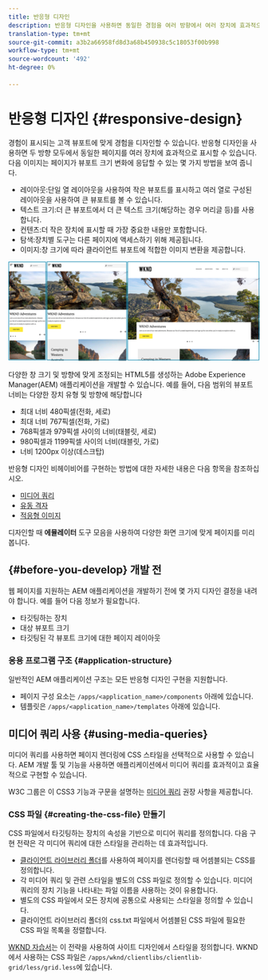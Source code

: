 ```yaml
---
title: 반응형 디자인
description: 반응형 디자인을 사용하면 동일한 경험을 여러 방향에서 여러 장치에 효과적으로 표시할 수 있습니다
translation-type: tm+mt
source-git-commit: a3b2a66958fd8d3a68b450938c5c18053f00b998
workflow-type: tm+mt
source-wordcount: '492'
ht-degree: 0%

---
```



# 반응형 디자인 {#responsive-design}

경험이 표시되는 고객 뷰포트에 맞게 경험을 디자인할 수 있습니다. 반응형 디자인을 사용하면 두 방향 모두에서 동일한 페이지를 여러 장치에 효과적으로 표시할 수 있습니다. 다음 이미지는 페이지가 뷰포트 크기 변화에 응답할 수 있는 몇 가지 방법을 보여 줍니다.

* 레이아웃:단일 열 레이아웃을 사용하여 작은 뷰포트를 표시하고 여러 열로 구성된 레이아웃을 사용하여 큰 뷰포트를 볼 수 있습니다.
* 텍스트 크기:더 큰 뷰포트에서 더 큰 텍스트 크기(해당하는 경우 머리글 등)를 사용합니다.
* 컨텐츠:더 작은 장치에 표시할 때 가장 중요한 내용만 포함합니다.
* 탐색:장치별 도구는 다른 페이지에 액세스하기 위해 제공됩니다.
* 이미지:창 크기에 따라 클라이언트 뷰포트에 적합한 이미지 변환을 제공합니다.

![반응형 디자인의 예](assets/responsive-example.png)

다양한 창 크기 및 방향에 맞게 조정되는 HTML5를 생성하는 Adobe Experience Manager(AEM) 애플리케이션을 개발할 수 있습니다. 예를 들어, 다음 범위의 뷰포트 너비는 다양한 장치 유형 및 방향에 해당합니다

* 최대 너비 480픽셀(전화, 세로)
* 최대 너비 767픽셀(전화, 가로)
* 768픽셀과 979픽셀 사이의 너비(태블릿, 세로)
* 980픽셀과 1199픽셀 사이의 너비(태블릿, 가로)
* 너비 1200px 이상(데스크탑)

반응형 디자인 비헤이비어를 구현하는 방법에 대한 자세한 내용은 다음 항목을 참조하십시오.

* [미디어 쿼리](#using-media-queries)
* [유동 격자](#developing-a-fluid-grid)
* [적응형 이미지](#using-adaptive-images)

디자인할 때 **에뮬레이터** 도구 모음을 사용하여 다양한 화면 크기에 맞게 페이지를 미리 봅니다.

## {#before-you-develop} 개발 전

웹 페이지를 지원하는 AEM 애플리케이션을 개발하기 전에 몇 가지 디자인 결정을 내려야 합니다. 예를 들어 다음 정보가 필요합니다.

* 타깃팅하는 장치
* 대상 뷰포트 크기
* 타깃팅된 각 뷰포트 크기에 대한 페이지 레이아웃

### 응용 프로그램 구조 {#application-structure}

일반적인 AEM 애플리케이션 구조는 모든 반응형 디자인 구현을 지원합니다.

* 페이지 구성 요소는 `/apps/<application_name>/components` 아래에 있습니다.
* 템플릿은 `/apps/<application_name>/templates` 아래에 있습니다.

## 미디어 쿼리 사용 {#using-media-queries}

미디어 쿼리를 사용하면 페이지 렌더링에 CSS 스타일을 선택적으로 사용할 수 있습니다. AEM 개발 툴 및 기능을 사용하면 애플리케이션에서 미디어 쿼리를 효과적이고 효율적으로 구현할 수 있습니다.

W3C 그룹은 이 CSS3 기능과 구문을 설명하는 [미디어 쿼리](https://www.w3.org/TR/css3-mediaqueries/) 권장 사항을 제공합니다.

### CSS 파일 {#creating-the-css-file} 만들기

CSS 파일에서 타깃팅하는 장치의 속성을 기반으로 미디어 쿼리를 정의합니다. 다음 구현 전략은 각 미디어 쿼리에 대한 스타일을 관리하는 데 효과적입니다.

* [클라이언트 라이브러리 폴더](clientlibs.md)를 사용하여 페이지를 렌더링할 때 어셈블되는 CSS를 정의합니다.
* 각 미디어 쿼리 및 관련 스타일을 별도의 CSS 파일로 정의할 수 있습니다. 미디어 쿼리의 장치 기능을 나타내는 파일 이름을 사용하는 것이 유용합니다.
* 별도의 CSS 파일에서 모든 장치에 공통으로 사용되는 스타일을 정의할 수 있습니다.
* 클라이언트 라이브러리 폴더의 css.txt 파일에서 어셈블된 CSS 파일에 필요한 CSS 파일 목록을 정렬합니다.

[WKND 자습서](develop-wknd-tutorial.md)는 이 전략을 사용하여 사이트 디자인에서 스타일을 정의합니다. WKND에서 사용하는 CSS 파일은 `/apps/wknd/clientlibs/clientlib-grid/less/grid.less`에 있습니다.
